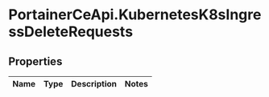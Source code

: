# PortainerCeApi.KubernetesK8sIngressDeleteRequests

## Properties
Name | Type | Description | Notes
------------ | ------------- | ------------- | -------------


